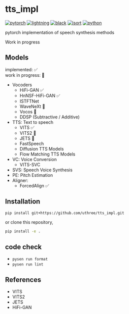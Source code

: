 # tts_impl
[![pytorch](https://img.shields.io/badge/PyTorch_2.0+-ee4c2c?logo=pytorch&logoColor=white)](https://pytorch.org/get-started/locally/)
[![lightning](https://img.shields.io/badge/-Lightning_2.0+-792ee5?logo=pytorchlightning&logoColor=white)](https://pytorchlightning.ai/)
[![black](https://img.shields.io/badge/Code%20Style-Black-black.svg?labelColor=gray)](https://black.readthedocs.io/en/stable/)
[![isort](https://img.shields.io/badge/%20imports-isort-%231674b1?style=flat&labelColor=ef8336)](https://pycqa.github.io/isort/)
[![python](https://img.shields.io/badge/-Python_3.11-blue?logo=python&logoColor=white)](https://www.python.org/downloads/release/python-3119/)

pytorch implementation of speech synthesis methods

Work in progress

## Models
implemented: ✅  
work in progress: 🚧  

- Vocoders
    - HiFi-GAN ✅
    - HnNSF-HiFi-GAN ✅
    - ISTFTNet
    - WaveNeXt 🚧
    - Vocos 🚧
    - DDSP (Subtractive / Additive)
- TTS: Text to speech
    - VITS ✅
    - VITS2 🚧
    - JETS 🚧
    - FastSpeech
    - Diffusion TTS Models
    - Flow Matching TTS Models
- VC: Voice Conversion
    - VITS-SVC
- SVS: Speech Voice Synthesis
- PE: Pitch Estimation
- Aligner:
    - ForcedAlign ✅

## Installation
```sh
pip install git+https://github.com/uthree/tts_impl.git
```
or clone this repository,
```sh
pip install -e .
```

## code check
- `pysen run format`
- `pysen run lint`

## References
- VITS
- VITS2
- JETS
- HiFi-GAN